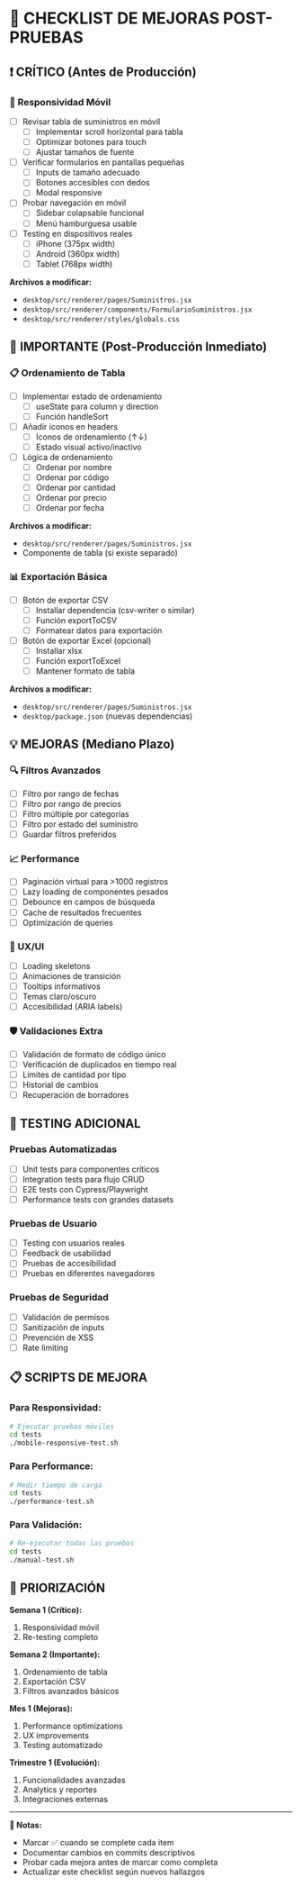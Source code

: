 # 🔧 CHECKLIST DE MEJORAS POST-PRUEBAS

## ❗ CRÍTICO (Antes de Producción)

### 📱 Responsividad Móvil
- [ ] Revisar tabla de suministros en móvil
  - [ ] Implementar scroll horizontal para tabla
  - [ ] Optimizar botones para touch
  - [ ] Ajustar tamaños de fuente
- [ ] Verificar formularios en pantallas pequeñas
  - [ ] Inputs de tamaño adecuado
  - [ ] Botones accesibles con dedos
  - [ ] Modal responsive
- [ ] Probar navegación en móvil
  - [ ] Sidebar colapsable funcional
  - [ ] Menú hamburguesa usable
- [ ] Testing en dispositivos reales
  - [ ] iPhone (375px width)
  - [ ] Android (360px width)
  - [ ] Tablet (768px width)

**Archivos a modificar:**
- `desktop/src/renderer/pages/Suministros.jsx`
- `desktop/src/renderer/components/FormularioSuministros.jsx`
- `desktop/src/renderer/styles/globals.css`

## 🔄 IMPORTANTE (Post-Producción Inmediato)

### 📋 Ordenamiento de Tabla
- [ ] Implementar estado de ordenamiento
  - [ ] useState para column y direction
  - [ ] Función handleSort
- [ ] Añadir iconos en headers
  - [ ] Iconos de ordenamiento (↑↓)
  - [ ] Estado visual activo/inactivo
- [ ] Lógica de ordenamiento
  - [ ] Ordenar por nombre
  - [ ] Ordenar por código
  - [ ] Ordenar por cantidad
  - [ ] Ordenar por precio
  - [ ] Ordenar por fecha

**Archivos a modificar:**
- `desktop/src/renderer/pages/Suministros.jsx`
- Componente de tabla (si existe separado)

### 📊 Exportación Básica
- [ ] Botón de exportar CSV
  - [ ] Installar dependencia (csv-writer o similar)
  - [ ] Función exportToCSV
  - [ ] Formatear datos para exportación
- [ ] Botón de exportar Excel (opcional)
  - [ ] Installar xlsx
  - [ ] Función exportToExcel
  - [ ] Mantener formato de tabla

**Archivos a modificar:**
- `desktop/src/renderer/pages/Suministros.jsx`
- `desktop/package.json` (nuevas dependencias)

## 💡 MEJORAS (Mediano Plazo)

### 🔍 Filtros Avanzados
- [ ] Filtro por rango de fechas
- [ ] Filtro por rango de precios
- [ ] Filtro múltiple por categorías
- [ ] Filtro por estado del suministro
- [ ] Guardar filtros preferidos

### 📈 Performance
- [ ] Paginación virtual para >1000 registros
- [ ] Lazy loading de componentes pesados
- [ ] Debounce en campos de búsqueda
- [ ] Cache de resultados frecuentes
- [ ] Optimización de queries

### 🎨 UX/UI
- [ ] Loading skeletons
- [ ] Animaciones de transición
- [ ] Tooltips informativos
- [ ] Temas claro/oscuro
- [ ] Accesibilidad (ARIA labels)

### 🛡️ Validaciones Extra
- [ ] Validación de formato de código único
- [ ] Verificación de duplicados en tiempo real
- [ ] Límites de cantidad por tipo
- [ ] Historial de cambios
- [ ] Recuperación de borradores

## 🧪 TESTING ADICIONAL

### Pruebas Automatizadas
- [ ] Unit tests para componentes críticos
- [ ] Integration tests para flujo CRUD
- [ ] E2E tests con Cypress/Playwright
- [ ] Performance tests con grandes datasets

### Pruebas de Usuario
- [ ] Testing con usuarios reales
- [ ] Feedback de usabilidad
- [ ] Pruebas de accesibilidad
- [ ] Pruebas en diferentes navegadores

### Pruebas de Seguridad
- [ ] Validación de permisos
- [ ] Sanitización de inputs
- [ ] Prevención de XSS
- [ ] Rate limiting

## 📋 SCRIPTS DE MEJORA

### Para Responsividad:
```bash
# Ejecutar pruebas móviles
cd tests
./mobile-responsive-test.sh
```

### Para Performance:
```bash
# Medir tiempo de carga
cd tests  
./performance-test.sh
```

### Para Validación:
```bash
# Re-ejecutar todas las pruebas
cd tests
./manual-test.sh
```

## 🎯 PRIORIZACIÓN

**Semana 1 (Crítico):**
1. Responsividad móvil
2. Re-testing completo

**Semana 2 (Importante):**
1. Ordenamiento de tabla
2. Exportación CSV
3. Filtros avanzados básicos

**Mes 1 (Mejoras):**
1. Performance optimizations
2. UX improvements
3. Testing automatizado

**Trimestre 1 (Evolución):**
1. Funcionalidades avanzadas
2. Analytics y reportes
3. Integraciones externas

---

**📝 Notas:**
- Marcar ✅ cuando se complete cada item
- Documentar cambios en commits descriptivos
- Probar cada mejora antes de marcar como completa
- Actualizar este checklist según nuevos hallazgos
